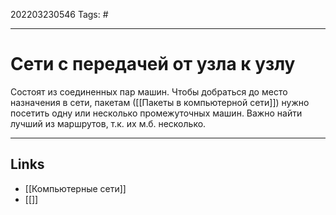 202203230546
Tags: #

---

# Сети с передачей от узла к узлу

Состоят из соединенных пар машин. Чтобы добраться до место назначения в сети, пакетам ([[Пакеты в компьютерной сети]]) нужно посетить одну или несколько промежуточных машин. Важно найти лучший из маршрутов, т.к. их м.б. несколько. 

---
## Links
-  [[Компьютерные сети]]
-  [[]]
